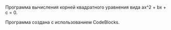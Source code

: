 Программа вычисления корней квадратного уравнения вида ax^2 + bx + c = 0.

Программа создана с использованием CodeBlocks.
